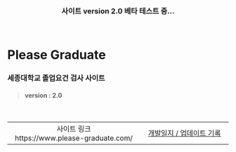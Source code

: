 <div align='center'>
    <h3> 사이트 version 2.0 베타 테스트 중... </h3>
</div>

<br>

# Please Graduate

### 세종대학교 졸업요건 검사 사이트
> #### version : 2.0

<br>

<table >
    <tr>
        <td width="600" align='center'>사이트 링크 <br> https://www.please-graduate.com/</td>
        <td width="600" align='center'><a href="/dev_record.md">개발일지 / 업데이트 기록</a></td>
    </tr>
</table>

<br>



